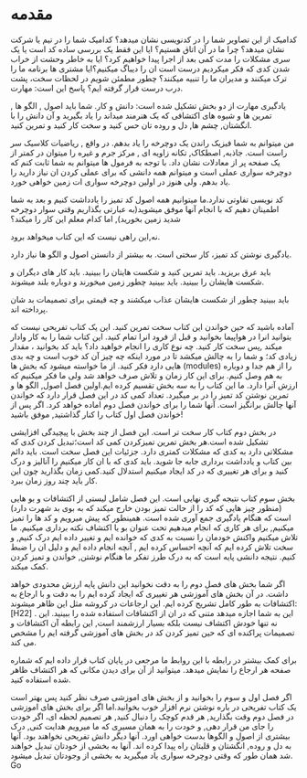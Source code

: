 # مقدمه
کدامیک از این تصاویر شما را در کدنویسی نشان میدهد؟ کدامیک شما را در تیم یا شرکت نشان میدهد؟ چرا ما در آن اتاق هستیم؟ ایا این فقط یک بررسی ساده کد است یا یک سری مشکلات را مدت کمی بعد از اجرا پیدا خواهیم کرد؟ ایا به خاطر وحشت از خراب شدن کدی که فکر میکردیم درست است ان را دیباگ میکنیم؟ایا مشتری ها برنامه ما را ترک میکنند و مدیران ما را تنبیه میکنند؟ چطور مطمئن شویم در لحظات سخت، پشت درب درست قرار گرفته ایم؟ پاسخ این است: مهارت.

یادگیری مهارت از دو بخش تشکیل شده است: دانش و کار. شما باید اصول , الگو ها , تمرین ها و شیوه های اکتشافی که یک هنرمند میداند را یاد بگیرید و آن دانش را با انگشتان, چشم ها, دل و روده تان حس کنید و سخت کار کنید و تمرین کنید.

من میتوانم به شما فیزیک راندن یک دوچرخه را یاد بدهم. در واقع , ریاضیات کلاسیک سر راست است. جاذبه, اصطکاک, تکانه زاویه ای , مرکز جرم و غیره را میتوان در کمتر از یک صفحه پر از معادلات نشان داد. با توجه به فرمول ها میتوانم به شما ثابت کنم که دوچرخه سواری عملی است و میتوانم همه دانشی که برای عملی کردن ان نیاز دارید را یاد بدهم. ولی هنوز در اولین دوچرخه سواری ات زمین خواهی خورد.

کد نویسی تفاوتی ندارد.ما میتوانیم همه اصول کد تمیز را یادداشت کنیم و بعد به شما اطمینان دهیم که با انجام آنها موفق میشوید\(به عبارتی بگذاریم وقتی سوار دوچرخه شدید زمین بخورید\), اما کدام معلم این کار را میکند؟

نه,این راهی نیست که این کتاب میخواهد برود.

یادگیری نوشتن کد تمیز، کار سختی است. به بیشتر از دانستن اصول و الگو ها نیاز دارد.

باید عرق بریزید. باید تمرین کنید و شکست هایتان را ببینید. باید کار های دیگران و شکست هایشان را ببینید. باید ببینید چطور زمین میخورند و دوباره بلند میشوند.

باید ببینید چطور از شکست هایشان عذاب میکشند و چه قیمتی برای تصمیمات بد شان پرداخته اند.

آماده باشید که حین خواندن این کتاب سخت تمرین کنید. این یک کتاب تفریحی نیست که بتوانید انرا در هواپیما بخوانید و قبل از فرود انرا تمام کنید. این کتاب شما را به کار وادار میکند ,پس سخت کار کنید. چه نوع کاری را انجام خواهید داد؟ باید کد بخوانید ، مقدار زیادی کد؛ و شما را به چالش میکشد تا در مورد اینکه چه چیز آن کد خوب است و چه بدی هایی دارد فکر کنید. از ما خواسته میشود که بخش ها \(modules\) را از هم جدا و دوباره به هم وصل کنیم. برای این کار زمان و تلاش صرف خواهد شد ولی ما فکر میکنیم که ارزش آنرا دارد. ما این کتاب را به سه بخش تقسیم کرده ایم.اولین فصل اصول, الگو ها و تمرین نوشتن کد تمیز را در بر میگیرد. تعداد کمی کد در این فصل قرار دارد که خواندن آنها چالش برانگیز است. آنها شما را برای خواندن فصل دوم اماده خواهد کرد. اگر پس از خواندن فصل اول کتاب را کنار گذاشتید, موفق باشید!

در بخش دوم کتاب کار سخت تر است. این فصل از چند بخش با پیچیدگی افزایشی تشکیل شده است.هر بخش تمرین تمیزکردن کمی کد است؛تبدیل کردن کدی که مشکلاتی دارد به کدی که مشکلات کمتری دارد. جزئیات این فصل سخت است. باید دائم بین کتاب و یادداشت برداری جابه جا شوید. باید کدی که با ان کار میکنیم را آنالیز و درک کنید و برای هر تغییری که در کد ایجاد میکنیم استدلال کنید.کمی زمان بگذارید چون این کار باید چند روز زمان ببرد.

بخش سوم کتاب نتیجه گیری نهایی است. این فصل شامل لیستی از اکتشافات و بو هایی \(منظور چیز هایی که کد را از حالت تمیز بودن خارج میکند که به بوی بد شهرت دارد\) است که هنگام یادگیری جمع آوری شده است. همینطور که پیش میرویم و کد ها را تمیز میکنیم, برای هر کاری که انجام میدهیم تحت عنوان بو یا اکتشاف نکته برداری میکنیم. ما تلاش میکنیم واکنش خودمان را نسبت به کدی که خوانده ایم و تغییر داده ایم درک کنیم, و سخت تلاش کرده ایم که آنچه احساس کرده ایم , آنچه انجام داده ایم و دلیل ان را ضبط کنیم. نتیجه دانشی پایه است که به درک طرز تفکر ما هنگام نوشتن, خواندن و تمیز کردن کمک میکند.

اگر شما بخش های فصل دوم را به دقت نخوانید این دانش پایه ارزش محدودی خواهد داشت. در آن بخش های آموزشی هر تغییری که ایجاد کرده ایم را به دقت و با ارجاع به اکتشافات به طور کامل تشریح کرده ایم. این ارجاعات در کروشه مثل این ظاهر میشوند:\[H22\] . این به شما اجازه میدهد متنی که در ان از اکتشافات استفاده شده را ببینید. این نه تنها خودش اکتشاف نیست بلکه بسیار ارزشمند است, این رابطه آن اکتشافات و تصمیمات پراکنده ای که حین تمیز کردن کد در بخش های آموزشی گرفته ایم را مشخص می کند.

برای کمک بیشتر در رابطه با این روابط ما مرجعی در پایان کتاب قرار داده ایم که شماره صفحه هر ارجاع را نمایش میدهد. میتوانید از آن برای دیدن مکانی که هر اکتشاف ظاهر شده استفاده کنید.

اگر فصل اول و سوم را بخوانید و از بخش های اموزشی صرف نظر کنید پس بهتر است یک کتاب تفریحی در باره نوشتن نرم افزار خوب بخوانید.اما اگر برای بخش های اموزشی در فصل دوم وقت بگذارید, هر قدم کوچک را دنبال کنید, هر تصمیم لحظه ای، اگر خودت را جای من قرار دهی, و خودت را به همان مسیری که ما میرویم هدایت کنی, درک بیشتری از اصول و الگوها بدست خواهی اورد. آنها دیگر دانش تفریحی نخواهند بود. آنها به دل و روده, انگشتان و قلبتان راه پیدا کرده اند. آنها به بخشی از خودتان تبدیل خواهند شد همان طور که وقتی دوچرخه سواری یاد میگیرید به بخشی از وجودتان تبدیل میشود.  Go
